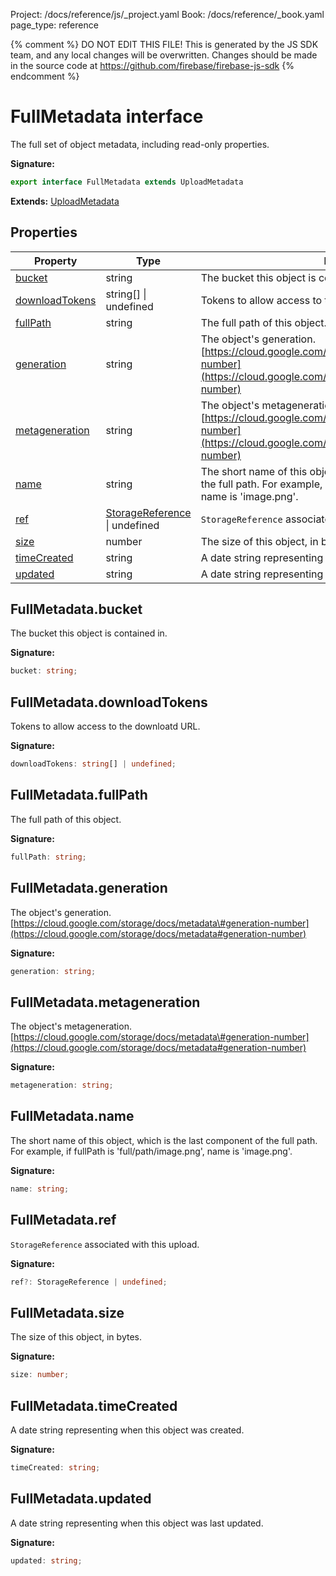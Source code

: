 Project: /docs/reference/js/_project.yaml
Book: /docs/reference/_book.yaml
page_type: reference

{% comment %}
DO NOT EDIT THIS FILE!
This is generated by the JS SDK team, and any local changes will be
overwritten. Changes should be made in the source code at
https://github.com/firebase/firebase-js-sdk
{% endcomment %}

# FullMetadata interface
The full set of object metadata, including read-only properties.

<b>Signature:</b>

```typescript
export interface FullMetadata extends UploadMetadata 
```
<b>Extends:</b> [UploadMetadata](./storage.uploadmetadata.md#uploadmetadata_interface)

## Properties

|  Property | Type | Description |
|  --- | --- | --- |
|  [bucket](./storage.fullmetadata.md#fullmetadatabucket) | string | The bucket this object is contained in. |
|  [downloadTokens](./storage.fullmetadata.md#fullmetadatadownloadtokens) | string\[\] \| undefined | Tokens to allow access to the downloatd URL. |
|  [fullPath](./storage.fullmetadata.md#fullmetadatafullpath) | string | The full path of this object. |
|  [generation](./storage.fullmetadata.md#fullmetadatageneration) | string | The object's generation. [https://cloud.google.com/storage/docs/metadata\#generation-number](https://cloud.google.com/storage/docs/metadata#generation-number) |
|  [metageneration](./storage.fullmetadata.md#fullmetadatametageneration) | string | The object's metageneration. [https://cloud.google.com/storage/docs/metadata\#generation-number](https://cloud.google.com/storage/docs/metadata#generation-number) |
|  [name](./storage.fullmetadata.md#fullmetadataname) | string | The short name of this object, which is the last component of the full path. For example, if fullPath is 'full/path/image.png', name is 'image.png'. |
|  [ref](./storage.fullmetadata.md#fullmetadataref) | [StorageReference](./storage.storagereference.md#storagereference_interface) \| undefined | <code>StorageReference</code> associated with this upload. |
|  [size](./storage.fullmetadata.md#fullmetadatasize) | number | The size of this object, in bytes. |
|  [timeCreated](./storage.fullmetadata.md#fullmetadatatimecreated) | string | A date string representing when this object was created. |
|  [updated](./storage.fullmetadata.md#fullmetadataupdated) | string | A date string representing when this object was last updated. |

## FullMetadata.bucket

The bucket this object is contained in.

<b>Signature:</b>

```typescript
bucket: string;
```

## FullMetadata.downloadTokens

Tokens to allow access to the downloatd URL.

<b>Signature:</b>

```typescript
downloadTokens: string[] | undefined;
```

## FullMetadata.fullPath

The full path of this object.

<b>Signature:</b>

```typescript
fullPath: string;
```

## FullMetadata.generation

The object's generation. [https://cloud.google.com/storage/docs/metadata\#generation-number](https://cloud.google.com/storage/docs/metadata#generation-number)

<b>Signature:</b>

```typescript
generation: string;
```

## FullMetadata.metageneration

The object's metageneration. [https://cloud.google.com/storage/docs/metadata\#generation-number](https://cloud.google.com/storage/docs/metadata#generation-number)

<b>Signature:</b>

```typescript
metageneration: string;
```

## FullMetadata.name

The short name of this object, which is the last component of the full path. For example, if fullPath is 'full/path/image.png', name is 'image.png'.

<b>Signature:</b>

```typescript
name: string;
```

## FullMetadata.ref

`StorageReference` associated with this upload.

<b>Signature:</b>

```typescript
ref?: StorageReference | undefined;
```

## FullMetadata.size

The size of this object, in bytes.

<b>Signature:</b>

```typescript
size: number;
```

## FullMetadata.timeCreated

A date string representing when this object was created.

<b>Signature:</b>

```typescript
timeCreated: string;
```

## FullMetadata.updated

A date string representing when this object was last updated.

<b>Signature:</b>

```typescript
updated: string;
```
